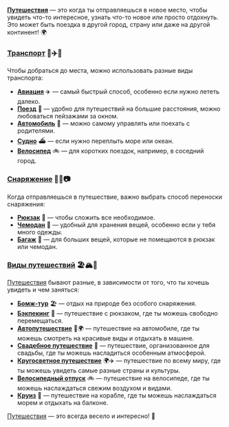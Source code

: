 **[Путешествия](travel.md)** — это когда ты отправляешься в новое место, чтобы увидеть что-то интересное, узнать что-то новое или просто отдохнуть. Это может быть поездка в другой город, страну или даже на другой континент! 🌍

### [Транспорт](transport.md) 🚗✈️🚂

Чтобы добраться до места, можно использовать разные виды транспорта:

- **[Авиация](avia.md)** ✈️ — самый быстрый способ, особенно если нужно лететь далеко.
- **[Поезд](train.md)** 🚂 — удобно для путешествий на большие расстояния, можно любоваться пейзажами за окном.
- **[Автомобиль](car.md)** 🚗 — можно самому управлять или поехать с родителями.
- **[Судно](boat.md)** ⛴ — если нужно переплыть море или океан.
- **[Велосипед](bicycle.md)** 🚲 — для коротких поездок, например, в соседний город.

### [Снаряжение](gear.md) 🎒📱📷

Когда отправляешься в путешествие, важно выбрать способ переноски снаряжения:

- **[Рюкзак](knapsack.md)** 🎒 — чтобы сложить все необходимое.
- **[Чемодан](chemod.md)** 🛒 — удобный для хранения вещей, особенно если у тебя много одежды.
- **[Багаж](luggage.md)** 🧳 — для больших вещей, которые не помещаются в рюкзак или чемодан.

### [Виды путешествий](types.md) 🏖️🏔️🌲

[Путешествия](travel.md) бывают разные, в зависимости от того, что ты хочешь увидеть и чем заняться:

- **[Бомж-тур](bomj.md)** 🏖️ — отдых на природе без особого снаряжения.
- **[Бэкпекинг](backpacking.md)** 🧳 — путешествие с рюкзаком, где ты можешь свободно перемещаться.
- **[Автопутешествие](autotravel.md)** 🚗🌍 — путешествие на автомобиле, где ты можешь смотреть на красивые виды и отдыхать в машине.
- **[Свадебное путешествие](merriage.md)** 💍 — путешествие, организованное для свадьбы, где ты можешь насладиться особенным атмосферой.
- **[Кругосветное путешествие](world.md)** 🌍✈️ — путешествие по всему миру, где ты можешь увидеть самые разные страны и культуры.
- **[Велосипедный отпуск](velotravel.md)** 🚲 — путешествие на велосипеде, где ты можешь наслаждаться свежим воздухом и видами.
- **[Круиз](cruise.md)** 🚢 — путешествие на корабле, где ты можешь наслаждаться морем и отдыхать на балконе.

[Путешествия](travel.md) — это всегда весело и интересно! 🎉
